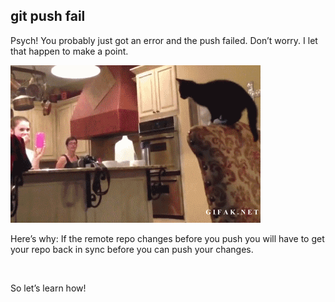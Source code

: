 ##  git push fail

Psych! You probably just got an error and the push failed. Don’t worry. I let that happen to make a point. 

![cat jump fail](images/catjumpfail2.gif)

Here’s why: If the remote repo changes before you push you will have to get your repo back in sync before you can push your changes.

<br>

So let’s learn how!
